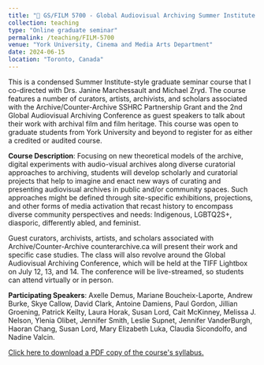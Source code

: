 ```yaml
---
title: "📼 GS/FILM 5700 - Global Audiovisual Archiving Summer Institute (Summer 2024)"
collection: teaching
type: "Online graduate seminar"
permalink: /teaching/FILM-5700
venue: "York University, Cinema and Media Arts Department"
date: 2024-06-15
location: "Toronto, Canada"
---
```

This is a condensed Summer Institute-style graduate seminar course that I co-directed with Drs. Janine Marchessault and Michael Zryd. The course features a number of curators, artists, archivists, and scholars associated with the Archive/Counter-Archive SSHRC Partnership Grant and the 2nd Global Audiovisual Archiving Conference as guest speakers to talk about their work with archival film and film heritage. This course was open to graduate students from York University and beyond to register for as either a credited or audited course.

<b>Course Description</b>: Focusing on new theoretical models of the archive, digital experiments with audio-visual archives along diverse curatorial approaches to archiving, students will develop scholarly and curatorial projects that help to imagine and enact new ways of curating and presenting audiovisual archives in public and/or community spaces. Such approaches might be defined through site-specific exhibitions, projections, and other forms of media activation that recast history to encompass diverse community perspectives and needs: Indigenous, LGBTQ2S+, diasporic, differently abled, and feminist. 

Guest curators, archivists, artists, and scholars associated with Archive/Counter-Archive counterarchive.ca will present their work and specific case studies. The class will also revolve around the Global Audiovisual Archiving Conference, which will be held at the TIFF Lightbox on July 12, 13, and 14. The conference will be live-streamed, so students can attend virtually or in person.

<b>Participating Speakers</b>: Axelle Demus, Mariane Boucheix-Laporte, Andrew Burke, Skye Callow, David Clark, Antoine Damiens, Paul Gordon, Jillian Groening, Patrick Keilty, Laura Horak, Susan Lord, Cait McKinney, Melissa J. Nelson, Ylenia Olibet, Jennifer Smith, Leslie Supnet, Jennifer VanderBurgh, Haoran Chang, Susan Lord, Mary Elizabeth Luka, Claudia Sicondolfo, and Nadine Valcin.

[Click here to download a PDF copy of the course's syllabus.](FILM5700.pdf)




